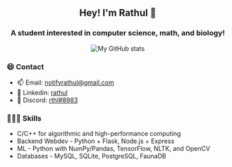 
<div align="center">
	<h2>Hey! I'm Rathul 👋</h2>
	<h3>A student interested in computer science, math, and biology!</h3>
	<p><img src="https://github-readme-stats.vercel.app/api?username=ranand-creator&amp;&bg_color=45,904E95,E76444&title_color=ffffff&text_color=ffffff" alt="My GitHub stats">	</p>
</div>

<h3>😄 Contact</h3>
<ul>
	<li>📫 Email: <a href="mailto:notifyrathul@gmail.com">notifyrathul@gmail.com</a></li>
	<li>🤵 Linkedin: <a href="https://www.linkedin.com/in/rathul/">rathul</a></li>
	<li>📝 Discord: <a href="https://discordapp.com/users/839743854760689694">rthl#8983</a></li>
</ul>

<h3>👨🏽‍💻 Skills</h3>
<ul>
	<li>C/C++ for algorithmic and high-performance computing</li>
	<li>Backend Webdev - Python + Flask, Node.js + Express</li>
	<li>ML - Python with NumPy/Pandas, TensorFlow, NLTK, and OpenCV</li>
	<li>Databases - MySQL, SQLite, PostgreSQL, FaunaDB</li>
</ul>
